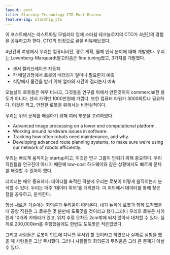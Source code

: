 ```yaml
---
layout: post
title: Starship Technology CTO Post Review
feature-img: starship_cto
---
```


이 포스트에서는 라스트마일 모빌리티 업체 스타쉽 테크놀로지의 CTO가 4년간의 경험을 공유하고자 한다. CTO의 입장으로 글을 리뷰해보겠다.

4년간의 여행에서 우리는 컴퓨터비전, 경로 계획, 물체 인식 분야에 대해 개발했다.
우리는 Levenberg-Marquardt알고리즘은 fine tuning했고, 3가지를 개발했다.
- 센서 캘리브레이션 자동화
- 각 배달과정에서 로봇의 배터리가 얼마나 필요한지 예측
- 식당에서 물건을 받기 위해 얼마의 시간이 걸리는지 예측

오늘날의 로봇들은 매우 비싸고, 그것들을 연구를 위해서 만든것이지 commercial한 용도가 아니다. 센서 가격만 1000만원에 가깝다.
또한 컴퓨터 파워가 3000와트나 필요하다. 이것은 작고, 안전한 로봇을 위해서는 비현실적이다.

우리는 위의 문제를 해결하기 위해 여러 부분을 고려하였다.
- Advanced image processing on a lower end computational platform.
- Working around hardware issues in software.
- Tracking how often robots need maintenance, and why.
- Developing advanced route planning systems, to make sure we’re using our network of robots efficiently.

우리는 빠르게 움직이는 startup이고, 이것은 연구 그룹이 안되기 위해 중요하다. 우리 직원들을 연구진이 아니기 때문에 low-cost 하드웨어와 같은 상황에서도 빠르게 문제를 해결할 수 있어야 했다.

데이터는 매우 중요하다. 데이터를 축적한 덕분에 우리는 로봇이 어떻게 움직이는지 분석할 수 있다. 우리는 매주 '데이터 회의'를 개최한다.
이 회의에서 데이터를 통해 찾은 점을 공유하고, 분석한다.

항상 새로운 기술에는 회의론과 두려움이 따라온다. 내가 뉴욕에 로봇과 함께 도착했을 때 공항 직원은 그 로봇은 몇 분만에 도둑맞을 것이라고 했다.그러나 우리의 로봇은 사이렌과 10개의 카메라가 있고, 위치 추정 오차도 2cm밖에 되지 않아서 대처할 수 있다. 실제로 200,000km를 주행했음에도 한번도 도둑맞은 적은없었다.

그리고 사람들은 로봇이 인도에 다니면 무서워 할 것이라고 하였으나 실제로 실험을 했을 때 사람들은 그냥 무시했다. 그러니 사람들의 회의론과 두려움은 그리 큰 문제가 아닐 수 있다.
